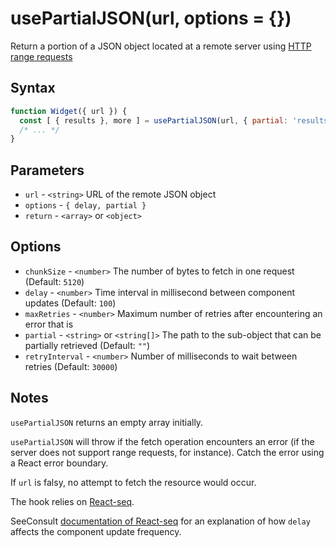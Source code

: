 # usePartialJSON(url, options = {}) 

Return a portion of a JSON object located at a remote server using 
[HTTP range requests](https://developer.mozilla.org/en-US/docs/Web/HTTP/Range_requests)

## Syntax

```js
function Widget({ url }) {
  const [ { results }, more ] = usePartialJSON(url, { partial: 'results', chunkSize: 100 * 1024 });
  /* ... */
}
```

## Parameters

* `url` - `<string>` URL of the remote JSON object
* `options` - `{ delay, partial }`
* `return` - `<array>` or `<object>`

## Options

* `chunkSize` - `<number>` The number of bytes to fetch in one request (Default: `5120`)
* `delay` - `<number>` Time interval in millisecond between component updates (Default: `100`)
* `maxRetries` - `<number>` Maximum number of retries after encountering an error that is 
* `partial` - `<string>` or `<string[]>` The path to the sub-object that can be partially retrieved (Default: `""`)
* `retryInterval` - `<number>` Number of milliseconds to wait between retries (Default: `30000`)

## Notes

`usePartialJSON` returns an empty array initially.

`usePartialJSON` will throw if the fetch operation encounters an error (if the server does not 
support range requests, for instance). Catch the error using a React error boundary.

If `url` is falsy, no attempt to fetch the resource would occur.

The hook relies on [React-seq](https://github.com/chung-leong/react-seq#readme).

SeeConsult [documentation of React-seq](https://github.com/chung-leong/react-seq/blob/main/doc/defer.md#deferment-explained)
for an explanation of how `delay` affects the component update frequency.